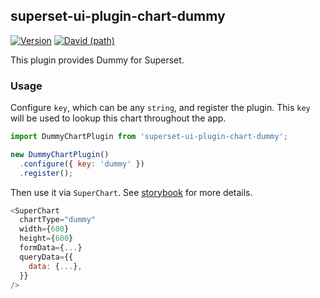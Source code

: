 ## superset-ui-plugin-chart-dummy

[![Version](https://img.shields.io/npm/v/superset-ui-plugin-chart-dummy.svg?style=flat-square)](https://img.shields.io/npm/v/superset-ui-plugin-chart-dummy.svg?style=flat-square)
[![David (path)](https://img.shields.io/david/apache-superset/superset-ui-plugins-template.svg?path=packages%2Fsuperset-ui-legacy-plugin-chart-dummy&style=flat-square)](https://david-dm.org/apache-superset/superset-ui-plugins-template?path=packages/superset-ui-legacy-plugin-chart-dummy)

This plugin provides Dummy for Superset.

### Usage

Configure `key`, which can be any `string`, and register the plugin. This `key` will be used to lookup this chart throughout the app.

```js
import DummyChartPlugin from 'superset-ui-plugin-chart-dummy';

new DummyChartPlugin()
  .configure({ key: 'dummy' })
  .register();
```

Then use it via `SuperChart`. See [storybook](https://apache-superset.github.io/superset-ui-plugins-template/?selectedKind=plugin-chart-dummy) for more details.

```js
<SuperChart
  chartType="dummy"
  width={600}
  height={600}
  formData={...}
  queryData={{
    data: {...},
  }}
/>
```